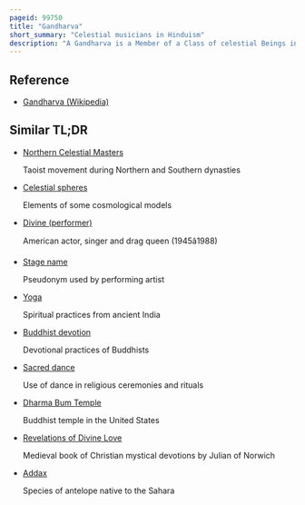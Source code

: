 ```yaml
---
pageid: 99750
title: "Gandharva"
short_summary: "Celestial musicians in Hinduism"
description: "A Gandharva is a Member of a Class of celestial Beings in indian Religions such as Hinduism Buddhism and Jainism Males are divine Performers such as Musicians and Singers and Females are divine Dancers. In Hinduism they are considered the celestial Demigods who serve as Musicians of the Devas."
---
```


## Reference

- [Gandharva (Wikipedia)](https://en.wikipedia.org/?curid=99750)

## Similar TL;DR

- [Northern Celestial Masters](/tldr/en/northern-celestial-masters)

  Taoist movement during Northern and Southern dynasties

- [Celestial spheres](/tldr/en/celestial-spheres)

  Elements of some cosmological models

- [Divine (performer)](/tldr/en/divine-performer)

  American actor, singer and drag queen (1945â1988)

- [Stage name](/tldr/en/stage-name)

  Pseudonym used by performing artist

- [Yoga](/tldr/en/yoga)

  Spiritual practices from ancient India

- [Buddhist devotion](/tldr/en/buddhist-devotion)

  Devotional practices of Buddhists

- [Sacred dance](/tldr/en/sacred-dance)

  Use of dance in religious ceremonies and rituals

- [Dharma Bum Temple](/tldr/en/dharma-bum-temple)

  Buddhist temple in the United States

- [Revelations of Divine Love](/tldr/en/revelations-of-divine-love)

  Medieval book of Christian mystical devotions by Julian of Norwich

- [Addax](/tldr/en/addax)

  Species of antelope native to the Sahara
